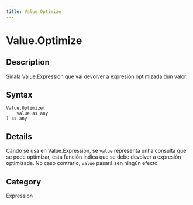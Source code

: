 ```yaml
---
title: Value.Optimize
---
```


# Value.Optimize


## Description

Sinala Value.Expression que vai devolver a expresión optimizada dun valor.


## Syntax

```powerquery
Value.Optimize(
    value as any
) as any
```


## Details

Cando se usa en Value.Expression, se <code>value</code> representa unha consulta que se pode optimizar, esta función indica que se debe devolver a expresión optimizada. No caso contrario, <code>value</code> pasará sen ningún efecto.



## Category
Expression
